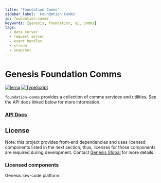 ```yaml
---
title: 'Foundation Comms'
sidebar_label: 'Foundation Comms'
id: foundation-comms
keywords: [genesis, foundation, ui, comms]
tags:
  - data server
  - request server
  - event handler
  - stream
  - snapshot
---
```


# Genesis Foundation Comms

[![lerna](https://img.shields.io/badge/maintained%20with-lerna-cc00ff.svg)](https://lerna.js.org/)
[![TypeScript](https://img.shields.io/badge/%3C%2F%3E-TypeScript-%230074c1.svg)](https://www.typescriptlang.org/)

`foundation-comms` provides a collection of comms services and utilities. See the API docs linked below for more information.

### [API Docs](./docs/api/index.md)

## License

Note: this project provides front-end dependencies and uses licensed components listed in the next section; thus, licenses for those components are required during development. Contact [Genesis Global](https://genesis.global/contact-us/) for more details.

### Licensed components
Genesis low-code platform

